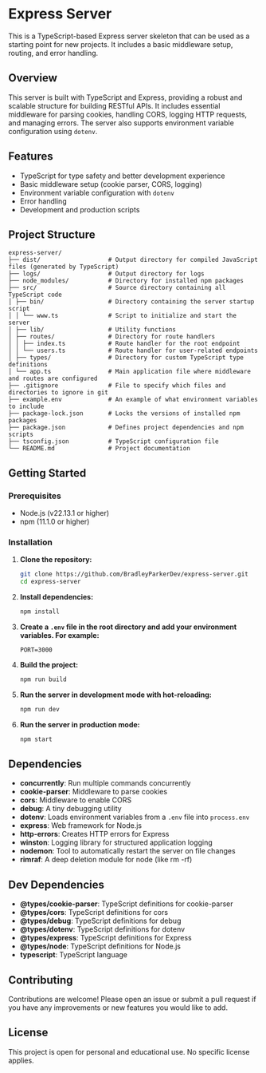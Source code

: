 # Express Server

This is a TypeScript-based Express server skeleton that can be used as a starting point for new projects. It includes a basic middleware setup, routing, and error handling.

## Overview

This server is built with TypeScript and Express, providing a robust and scalable structure for building RESTful APIs. It includes essential middleware for parsing cookies, handling CORS, logging HTTP requests, and managing errors. The server also supports environment variable configuration using `dotenv`.

## Features

- TypeScript for type safety and better development experience
- Basic middleware setup (cookie parser, CORS, logging)
- Environment variable configuration with `dotenv`
- Error handling
- Development and production scripts

## Project Structure
```
express-server/
├── dist/                   # Output directory for compiled JavaScript files (generated by TypeScript)
├── logs/                   # Output directory for logs
├── node_modules/           # Directory for installed npm packages
├── src/                    # Source directory containing all TypeScript code
│ ├── bin/                  # Directory containing the server startup script
│ │ └── www.ts              # Script to initialize and start the server
│ ├── lib/                  # Utility functions
│ ├── routes/               # Directory for route handlers
│ │ ├── index.ts            # Route handler for the root endpoint
│ │ └── users.ts            # Route handler for user-related endpoints
│ ├── types/                # Directory for custom TypeScript type definitions
│ └── app.ts                # Main application file where middleware and routes are configured
├── .gitignore              # File to specify which files and directories to ignore in git
├── example.env             # An example of what environment variables to include
├── package-lock.json       # Locks the versions of installed npm packages
├── package.json            # Defines project dependencies and npm scripts
├── tsconfig.json           # TypeScript configuration file
└── README.md               # Project documentation

```

## Getting Started

### Prerequisites

- Node.js (v22.13.1 or higher)
- npm (11.1.0 or higher)

### Installation

1. **Clone the repository:**

    ```sh
    git clone https://github.com/BradleyParkerDev/express-server.git
    cd express-server
    ```

2. **Install dependencies:**

    ```sh
    npm install
    ```

3. **Create a `.env` file in the root directory and add your environment variables. For example:**

    ```env
    PORT=3000
    ```

4. **Build the project:**

    ```sh
    npm run build
    ```

5. **Run the server in development mode with hot-reloading:**

    ```sh
    npm run dev
    ```

6. **Run the server in production mode:**

    ```sh
    npm start
    ```

## Dependencies

- **concurrently**: Run multiple commands concurrently
- **cookie-parser**: Middleware to parse cookies
- **cors**: Middleware to enable CORS
- **debug**: A tiny debugging utility
- **dotenv**: Loads environment variables from a `.env` file into `process.env`
- **express**: Web framework for Node.js
- **http-errors**: Creates HTTP errors for Express
- **winston**: Logging library for structured application logging
- **nodemon**: Tool to automatically restart the server on file changes
- **rimraf**: A deep deletion module for node (like rm -rf)

## Dev Dependencies

- **@types/cookie-parser**: TypeScript definitions for cookie-parser
- **@types/cors**: TypeScript definitions for cors
- **@types/debug**: TypeScript definitions for debug
- **@types/dotenv**: TypeScript definitions for dotenv
- **@types/express**: TypeScript definitions for Express
- **@types/node**: TypeScript definitions for Node.js
- **typescript**: TypeScript language

## Contributing

Contributions are welcome! Please open an issue or submit a pull request if you have any improvements or new features you would like to add.

## License

This project is open for personal and educational use. No specific license applies.
